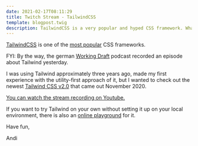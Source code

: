 ```yaml
---
date: 2021-02-17T08:11:29
title: Twitch Stream - TailwindCSS
template: blogpost.twig
description: TailwindCSS is a very popular and hyped CSS framework. What is it all about? Within a Twitch stream we tried to answer some questions.
---
```


[TailwindCSS](https://tailwindcss.com/) is one of the [most popular](https://2020.stateofcss.com/en-US/technologies/css-frameworks/) CSS frameworks.

FYI: By the way, the german [Working Draft](https://workingdraft.de/464/) podcast recorded an episode about Tailwind yesterday.

I was using Tailwind approximately three years ago, made my first experience with the utility-first approach of it, but I wanted to check out the newest [Tailwind CSS v2.0](https://blog.tailwindcss.com/tailwindcss-v2) that came out November 2020.

[You can watch the stream recording on Youtube.](https://youtu.be/mQDs0ClIsD4)

If you want to try Tailwind on your own without setting it up on your local environment, there is also an [online playground](https://play.tailwindcss.com/) for it.

Have fun,

Andi
